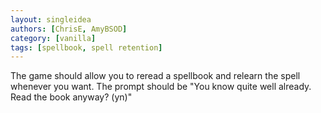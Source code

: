 ```yaml
---
layout: singleidea
authors: [ChrisE, AmyBSOD]
category: [vanilla]
tags: [spellbook, spell retention]
---
```

The game should allow you to reread a spellbook and relearn the spell whenever you want. The prompt should be "You know <spell> quite well already. Read the book anyway? (yn)"
